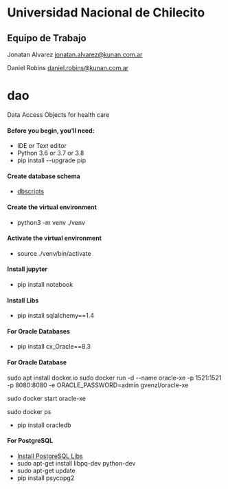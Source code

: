 # Universidad Nacional de Chilecito

## Equipo de Trabajo
Jonatan Alvarez jonatan.alvarez@kunan.com.ar

Daniel Robins daniel.robins@kunan.com.ar

# dao
Data Access Objects for health care

#### Before you begin, you’ll need:
* IDE or Text editor 
* Python 3.6 or 3.7 or 3.8
* pip install --upgrade pip

#### Create database schema
* [dbscripts](dbscripts.sql)

#### Create the virtual environment
* python3 -m venv ./venv

#### Activate the virtual environment
* source ./venv/bin/activate

#### Install jupyter
* pip install notebook 

#### Install Libs
* pip install sqlalchemy==1.4

#### For Oracle Databases
* pip install cx_Oracle==8.3

#### For Oracle Database
sudo apt install docker.io
sudo docker run -d --name oracle-xe -p 1521:1521 -p 8080:8080 -e ORACLE_PASSWORD=admin gvenzl/oracle-xe

sudo docker start oracle-xe

sudo docker ps

* pip install oracledb

#### For PostgreSQL
* [Install PostgreSQL Libs](https://springmerchant.com/bigcommerce/psycopg2-virtualenv-install-pg_config-executable-not-found/)
* sudo apt-get install libpq-dev python-dev
* sudo apt-get update
* pip install psycopg2
